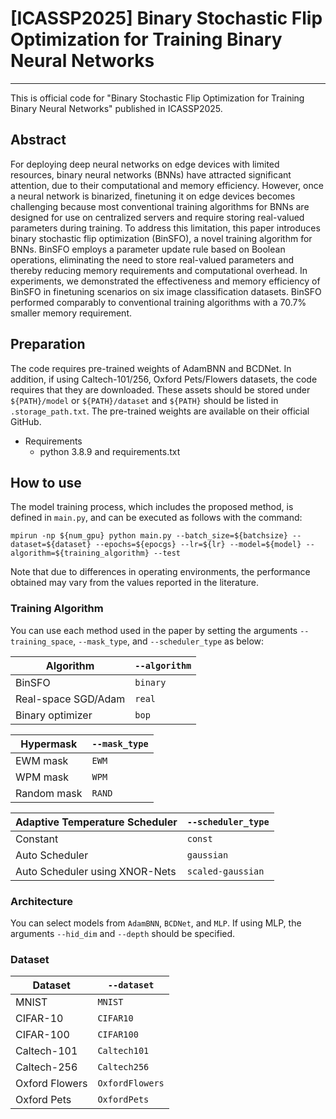# [ICASSP2025] Binary Stochastic Flip Optimization for Training Binary Neural Networks
---
This is official code for "Binary Stochastic Flip Optimization for Training Binary Neural Networks" published in ICASSP2025.

## Abstract
For deploying deep neural networks on edge devices with limited resources, binary neural networks (BNNs) have attracted significant attention, due to their computational and memory efficiency.
However, once a neural network is binarized, finetuning it on edge devices becomes challenging because most conventional training algorithms for BNNs are designed for use on centralized servers and require storing real-valued parameters during training.
To address this limitation, this paper introduces binary stochastic flip optimization (BinSFO), a novel training algorithm for BNNs.
BinSFO employs a parameter update rule based on Boolean operations, eliminating the need to store real-valued parameters and thereby reducing memory requirements and computational overhead.
In experiments, we demonstrated the effectiveness and memory efficiency of BinSFO in finetuning scenarios on six image classification datasets.
BinSFO performed comparably to conventional training algorithms
with a 70.7% smaller memory requirement.


## Preparation
The code requires pre-trained weights of AdamBNN and BCDNet. In addition, if using Caltech-101/256, Oxford Pets/Flowers datasets, the code requires that they are downloaded. These assets should be stored under `${PATH}/model` or `${PATH}/dataset` and `${PATH}` should be listed in `.storage_path.txt`. The pre-trained weights are available on their official GitHub.
- Requirements
  - python 3.8.9 and requirements.txt

## How to use
The model training process, which includes the proposed method, is defined in `main.py`, and can be executed as follows with the command:
```
mpirun -np ${num_gpu} python main.py --batch_size=${batchsize} --dataset=${dataset} --epochs=${epocgs} --lr=${lr} --model=${model} --algorithm=${training_algorithm} --test
```
Note that due to differences in operating environments, the performance obtained may vary from the values reported in the literature.

### Training Algorithm
You can use each method used in the paper by setting the arguments `--training_space`, `--mask_type`, and `--scheduler_type` as below:

| Algorithm        | `--algorithm` |
| ------------------- | ------------------ |
| BinSFO | `binary`           |
| Real-space SGD/Adam   | `real`             |
| Binary optimizer   | `bop`             |

| Hypermask            | `--mask_type`  |
| --------------------- | -------------  |
| EWM mask  | `EWM`  |
| WPM mask | `WPM` |
| Random mask        | `RAND`       |

| Adaptive Temperature Scheduler  | `--scheduler_type`  |
| --------------------- | -------------  |
| Constant              | `const`        |
| Auto Scheduler              | `gaussian`        |
| Auto Scheduler using XNOR-Nets              | `scaled-gaussian`        |

### Architecture
You can select models from `AdamBNN`, `BCDNet`, and `MLP`. If using MLP, the arguments `--hid_dim` and `--depth` should be specified.

### Dataset

| Dataset       | `--dataset`  |
| ------------- | ------------ |
| MNIST         | `MNIST`        |
| CIFAR-10      | `CIFAR10`      |
| CIFAR-100     | `CIFAR100`     |
| Caltech-101      | `Caltech101`      |
| Caltech-256      | `Caltech256`      |
|Oxford Flowers| `OxfordFlowers`|
|Oxford Pets| `OxfordPets`|

